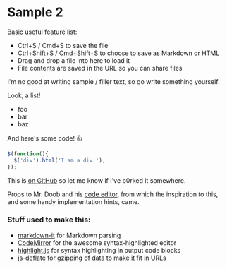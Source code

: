 # Sample 2

Basic useful feature list:

 * Ctrl+S / Cmd+S to save the file
 * Ctrl+Shift+S / Cmd+Shift+S to choose to save as Markdown or HTML
 * Drag and drop a file into here to load it
 * File contents are saved in the URL so you can share files


I'm no good at writing sample / filler text, so go write something yourself.

Look, a list!

 * foo
 * bar
 * baz

And here's some code! :+1:

```javascript
$(function(){
  $('div').html('I am a div.');
});
```

This is [on GitHub](https://github.com/jbt/markdown-editor) so let me know if I've b0rked it somewhere.


Props to Mr. Doob and his [code editor](http://mrdoob.com/projects/code-editor/), from which
the inspiration to this, and some handy implementation hints, came.

### Stuff used to make this:

 * [markdown-it](https://github.com/markdown-it/markdown-it) for Markdown parsing
 * [CodeMirror](http://codemirror.net/) for the awesome syntax-highlighted editor
 * [highlight.js](http://softwaremaniacs.org/soft/highlight/en/) for syntax highlighting in output code blocks
 * [js-deflate](https://github.com/dankogai/js-deflate) for gzipping of data to make it fit in URLs
